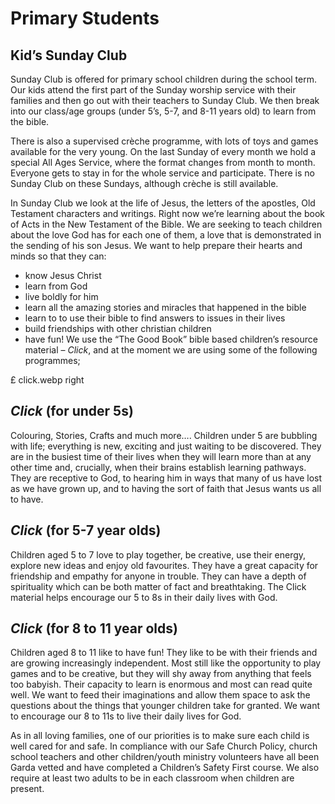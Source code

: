 # Primary Students

## Kid’s Sunday Club
Sunday Club is offered for primary school children during the school term. Our kids attend the first part of the Sunday worship service with their families and then go out with their teachers to Sunday Club. We then break into our class/age groups (under 5’s, 5-7, and 8-11 years old) to learn from the bible.

There is also a supervised crèche programme, with lots of toys and games available for the very young.
On the last Sunday of every month we hold a special All Ages Service, where the format changes from month to month. Everyone gets to stay in for the whole service and participate. There is no Sunday Club on these Sundays, although crèche is still available.

In Sunday Club we look at the life of Jesus, the letters of the apostles, Old Testament characters and writings. Right now we’re learning about the book of Acts in the New Testament of the Bible.
We are seeking to teach children about the love God has for each one of them, a love that is demonstrated in the sending of his son Jesus. We want to help prepare their hearts and minds so that they can:

- know Jesus Christ
- learn from God
- live boldly for him
- learn all the amazing stories and miracles that happened in the bible
- learn to to use their bible to find answers to issues in their lives
- build friendships with other christian children
- have fun!
We use the “The Good Book” bible based children’s resource material – *Click*, and at the moment we are using some of the following programmes;

£ click.webp right

## *Click* (for under 5s)

Colouring, Stories, Crafts and much more….
Children under 5 are bubbling with life; everything is new, exciting and just waiting to be discovered. They are in the busiest time of their lives when they will learn more than at any other time and, crucially, when their brains establish learning pathways. They are receptive to God, to hearing him in ways that many of us have lost as we have grown up, and to having the sort of faith that Jesus wants us all to have.

## *Click* (for 5-7 year olds)
Children aged 5 to 7 love to play together, be creative, use their energy, explore new ideas and enjoy old favourites. They have a great capacity for friendship and empathy for anyone in trouble. They can have a depth of spirituality which can be both matter of fact and breathtaking. The Click material helps encourage our 5 to 8s in their daily lives with God.

## *Click* (for 8 to 11 year olds)
Children aged 8 to 11 like to have fun! They like to be with their friends and are growing increasingly independent. Most still like the opportunity to play games and to be creative, but they will shy away from anything that feels too babyish. Their capacity to learn is enormous and most can read quite well. We want to feed their imaginations and allow them space to ask the questions about the things that younger children take for granted. We want to encourage our 8 to 11s to live their daily lives for God.

As in all loving families, one of our priorities is to make sure each child is well cared for and safe. In compliance with our Safe Church Policy, church school teachers and other children/youth ministry volunteers have all been Garda vetted and have completed a Children’s Safety First course. We also require at least two adults to be in each classroom when children are present.